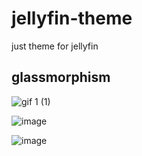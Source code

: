 # jellyfin-theme

just theme for jellyfin

## glassmorphism

![gif 1 (1)](https://github.com/alexyle/jellyfin-theme/assets/53535044/b46cfbe5-8f02-4a7e-bedd-0e00aa8d474c)


![image](https://github.com/alexyle/jellyfin-theme/assets/53535044/fdf4ad37-5cd5-4f94-985f-196143d8daf8)


![image](https://github.com/alexyle/jellyfin-theme/assets/53535044/024a3f5f-f19d-4ad2-825c-23353e630223)
